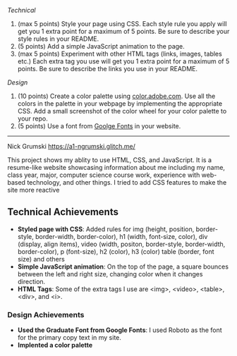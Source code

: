 *Technical*
1. (max 5 points) Style your page using CSS. Each style rule you apply will get you 1 extra point for a maximum of 5 points. Be sure to describe your style rules in your README.
2. (5 points) Add a simple JavaScript animation to the page.
3. (max 5 points) Experiment with other HTML tags (links, images, tables etc.) Each extra tag you use will get you 1 extra point for a maximum of 5 points. Be sure to describe the links you use in your README.

*Design*
1. (10 points) Create a color palette using [color.adobe.com](https://color.adobe.com). Use all the colors in the palette in your webpage by implementing the appropriate CSS. Add a small screenshot of the color wheel for your color palette to your repo.
2. (5 points) Use a font from [Goolge Fonts](https://fonts.google.com) in your website.

---

Nick Grumski
https://a1-ngrumski.glitch.me/

This project shows my ablity to use HTML, CSS, and JavaScript. It is a resume-like website showcasing information about me including my name, class year, major, computer science course work, experience with web-based technology, and other things. I tried to add CSS features to make the site more reactive

## Technical Achievements
- **Styled page with CSS**: Added rules for img (height, position, border-style, border-width, border-color), h1 (width, font-size, color), div (display, align items), video (width, positon, border-style, border-width, border-color), p (font-size), h2 (color), h3 (color) table (border, font size) and others
- **Simple JavaScript animation**: On the top of the page, a square bounces between the left and right size, changing color when it changes direction.
- **HTML Tags**: Some of the extra tags I use are \<img\>, \<video\>, \<table\>, \<div\>, and \<i\>.

### Design Achievements
- **Used the Graduate Font from Google Fonts**: I used Roboto as the font for the primary copy text in my site.
- **Implented a color palette**
